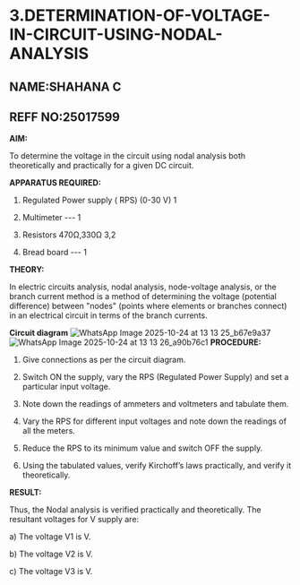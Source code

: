 # 3.DETERMINATION-OF-VOLTAGE-IN-CIRCUIT-USING-NODAL-ANALYSIS
## NAME:SHAHANA C
## REFF NO:25017599
**AIM:**

To determine the voltage in the circuit using nodal analysis both theoretically and practically for a given DC circuit.

**APPARATUS REQUIRED:**

1.	Regulated Power supply ( RPS)	(0-30 V)	1

2.	Multimeter	---	1

3.	Resistors	470Ω,330Ω	3,2

4.	Bread board	---	1

**THEORY:**

In electric circuits analysis, nodal analysis, node-voltage analysis, or the branch current method is a method of determining the voltage (potential difference) between "nodes" (points where elements or branches connect) in an electrical circuit in terms of the branch currents.

**Circuit diagram**
![WhatsApp Image 2025-10-24 at 13 13 25_b67e9a37](https://github.com/user-attachments/assets/4d14e689-8d0c-45a9-b9a7-6ee099e769fe)
![WhatsApp Image 2025-10-24 at 13 13 26_a90b76c1](https://github.com/user-attachments/assets/f9458d69-b0a9-4abe-8afe-d61e856c5780) 
**PROCEDURE:**

1.	Give connections as per the circuit diagram.

2.	Switch ON the supply, vary the RPS (Regulated Power Supply) and set a particular input voltage.

3.	Note down the readings of ammeters and voltmeters and tabulate them.

4.	Vary the RPS for different input voltages and note down the readings of all the meters.

5.	Reduce the RPS to its minimum value and switch OFF the supply.

6.	Using the tabulated values, verify Kirchoff’s laws practically, and verify it theoretically.

**RESULT:**

Thus, the Nodal analysis is verified practically and theoretically. The resultant voltages for 	V supply are:

a)	The voltage V1 is	V.

b)	The voltage V2 is	V.

c)	The voltage V3 is	V.


